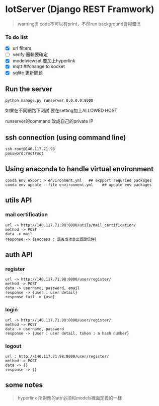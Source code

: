 # IotServer (Django REST Framwork)

> warning!!! code不可以有print，不然run background會報錯!!!

### To do list
- [x] url filters
- [ ] verify 邏輯要確定
- [x] modelviewset 要加上hyperlink
- [x] mqtt   ##change to socket 
- [x] sqlite 更新問題

## Run the server 
```
python manage.py runserver 0.0.0.0:8000
```
如果在不同網路下測試 要在setting加上ALLOWED HOST

runserver的command 改成自己的private IP

## ssh connection (using command line)
```
ssh root@140.117.71.98
password:rootroot
```

## Using anaconda to handle virtual environment
```
conda env export > environment.yml   ## expport requried packages
conda env update --file environment.yml    ## update env packages
```

## utils API
### mail certification
```
url -> http://140.117.71.98:8000/utils/mail_certification/
method -> POST
data -> mail
response -> {success : 是否成功寄出認證信件}
```

## auth API
### register
```
url -> http://140.117.71.98:8000/user/register/
method -> POST
data -> username, password, email
response -> {user : user detail} 
response fail -> {use}
```
### login
```
url -> http://140.117.71.98:8000/user/register/
method -> POST
data -> username, password
response -> {user : user detail, token : a hash number}
```
### logout
```
url : http://140.117.71.98:8000/user/register/
method -> POST
data -> {}
response -> {}
```

## some notes
> hyperlink 所對應的attr必須和models裡面定義的一樣

